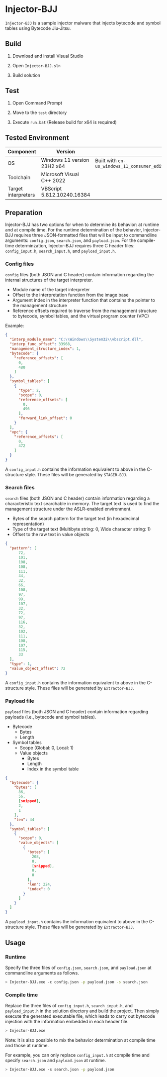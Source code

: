 # Injector-BJJ

`Injector-BJJ` is a sample injector malware that injects bytecode and symbol tables using Bytecode Jiu-Jitsu.

## Build

1. Download and install Visual Studio

2. Open `Injector-BJJ.sln`

3. Build solution

## Test

1. Open Command Prompt

2. Move to the `test` directory

3. Execute `run.bat` (Release build for x64 is required)

## Tested Environment

|Component|Version|Note|
|-|-|-|
|OS|Windows 11 version 23H2 x64|Built with `en-us_windows_11_consumer_editions_version_23h2_updated_june_2024_x64_dvd_78b33b16.iso`|
|Toolchain|Microsoft Visual C++ 2022||
|Target interpreters|VBScript 5.812.10240.16384||

## Preparation

Injector-BJJ has two options for when to determine its behavior: at runtime and at compile time.
For the runtime determination of the behavior, Injector-BJJ requires three JSON-formatted files that will be input to commandline arguments: `config.json`, `search.json`, and `payload.json`.
For the compile-time determinzation, Injector-BJJ requires three C header files: `config_input.h`, `search_input.h`, and `payload_input.h`.

### Config files

`config` files (both JSON and C header) contain information regarding the internal structures of the target interpreter.

- Module name of the target interpreter
- Offset to the interpretation function from the image base
- Argument index in the interpreter function that contains the pointer to the management structure 
- Reference offsets required to traverse from the management structure to bytecode, symbol tables, and the virtual program counter (VPC)

Example:
```json
{
  "interp_module_name": "C:\\Windows\\System32\\vbscript.dll",
  "interp_func_offset": 33968,
  "management_structure_index": 1,
  "bytecode": {
    "reference_offsets": [
      0,
      480
    ]
  },
  "symbol_tables": [
    {
      "type": 2,
      "scope": 0,
      "reference_offsets": [
        0,
        496
      ],
      "forward_link_offset": 0
    }
  ],
  "vpc": {
    "reference_offsets": [
      0,
      472
    ]
  }
}
```

A `config_input.h` contains the information equivalent to above in the C-structure style.
These files will be generated by `STAGER-BJJ`.

### Search files

`search` files (both JSON and C header) contain information regarding a characteristic text searchable in memory. The target text is used to find the management structure under the ASLR-enabled environment.

- Bytes of the search pattern for the target text (in hexadecimal representation)
- Type of the target text (Multibyte string: 0, Wide character string: 1)
- Offset to the raw text in value objects

```json
{
  "pattern": [
      72,
      101,
      108,
      108,
      111,
      44,
      32,
      66,
      108,
      97,
      99,
      107,
      32,
      72,
      97,
      116,
      32,
      102,
      111,
      108,
      107,
      115,
      33
  ],
  "type": 1,
  "value_object_offset": 72
}
```

A `config_input.h` contains the information equivalent to above in the C-structure style.
These files will be generated by `Extractor-BJJ`.

### Payload file

`payload` files (both JSON and C header) contain information regarding payloads (i.e., bytecode and symbol tables).

- Bytecode
    - Bytes
    - Length
- Symbol tables
    - Scope (Global: 0, Local: 1)
    - Value objects
        - Bytes
        - Length
        - Index in the symbol table

```json
{
  "bytecode": {
    "bytes": [
      86,
      56,
      [snipped],
      2,
      1
    ],
    "len": 44
  },
  "symbol_tables": [
    {
      "scope": 0,
      "value_objects": [
        {
          "bytes": [
            208,
            0,
            [snipped],
            0,
            0
          ],
          "len": 224,
          "index": 0
        }
      ]
    }
  ]
}
```

A `payload_input.h` contains the information equivalent to above in the C-structure style.
These files will be generated by `Extractor-BJJ`.

## Usage

### Runtime

Specify the three files of `config.json`, `search.json`, and `payload.json` at commandline arguments as follows.

```sh
> Injector-BJJ.exe -c config.json -p payload.json -s search.json
```

### Compile time

Replace the three files of `config_input.h`, `search_input.h`, and `payload_input.h` in the solution directory and build the project.
Then simply execute the generated executable file, which leads to carry out bytecode injection with the information embedded in each header file.

```sh
> Injector-BJJ.exe
```

Note: It is also possible to mix the behavior determination at compile time and those at runtime.

For example, you can only replace `config_input.h` at compile time and specify `search.json` and `payload.json` at runtime.

```sh
> Injector-BJJ.exe -s search.json -p payload.json
```